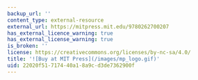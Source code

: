 ```yaml
---
backup_url: ''
content_type: external-resource
external_url: https://mitpress.mit.edu/9780262700207
has_external_licence_warning: true
has_external_license_warning: true
is_broken: ''
license: https://creativecommons.org/licenses/by-nc-sa/4.0/
title: '![Buy at MIT Press](/images/mp_logo.gif)'
uid: 22020f51-7174-40a1-8a9c-d3de7362900f
---
```

